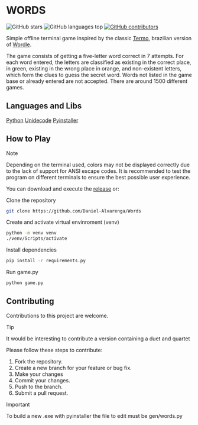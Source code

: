 # WORDS

![GitHub stars](https://img.shields.io/github/stars/daniel-alvarenga/Words)
![GitHub languages top](https://img.shields.io/github/languages/top/daniel-alvarenga/Words)
[![GitHub contributors](https://img.shields.io/github/contributors/daniel-alvarenga/Words)](https://github.com/daniel-alvarenga/Words/graphs/contributors)

Simple offline terminal game inspired by the classic [Termo](https://term.ooo), brazilian version of [Wordle](https://www.nytimes.com/games/wordle/).

The game consists of getting a five-letter word correct in 7 attempts. For each word entered, the letters are classified as existing in the correct place, in green, existing in the wrong place in orange, and non-existent letters, which form the clues to guess the secret word. Words not listed in the game base or already entered are not accepted. There are around 1500 different games.

## Languages and Libs

[Python](https://python.org)
[Unidecode](https://pypi.org/project/Unidecode/)
[Pyinstaller](https://pyinstaller.org/en/stable/)


## How to Play

> [!Note]
> Depending on the terminal used, colors may not be displayed correctly due to the lack of support for ANSI escape codes. It is recommended to test the program on different terminals to ensure the best possible user experience.

You can download and execute the [release](https://github.com/Daniel-Alvarenga/Words/releases/tag/game) or:

Clone the repository
```bash
git clone https://github.com/Daniel-Alvarenga/Words
```

Create and activate virtual envinroment (venv)
```bash
python -m venv venv
./venv/Scripts/activate
```
Install dependencies
```bash
pip install -r requirements.py
```

Run game.py
```bash
python game.py
```

## Contributing
Contributions to this project are welcome. 

>[!tip]
>It would be interesting to contribute a version containing a duet and quartet

Please follow these steps to contribute:

1. Fork the repository.
2. Create a new branch for your feature or bug fix.
3. Make your changes
4. Commit your changes.
5. Push to the branch.
5. Submit a pull request.

> [!IMPORTANT]  
> To build a new .exe with pyinstaller the file to edit must be gen/words.py
